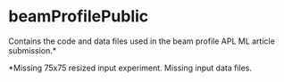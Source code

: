 # beamProfilePublic
Contains the code and data files used in the beam profile APL ML article submission.*

*Missing 75x75 resized input experiment. Missing input data files.

